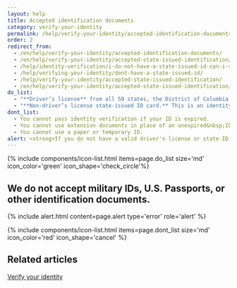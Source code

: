 ```yaml
---
layout: help
title: Accepted identification documents
category: verify-your-identity
permalink: /help/verify-your-identity/accepted-identification-documents/
order: 2
redirect_from:
  - /en/help/verify-your-identity/accepted-identification-documents/
  - /en/help/verify-your-identity/accepted-state-issued-identification/
  - /help/identity-verification/i-do-not-have-a-state-issued-id-can-i-still-verify-my-identity/
  - /help/verifying-your-identity/dont-have-a-state-issued-id/
  - /help/verify-your-identity/accepted-state-issued-identification/
  - /en/help/verify-your-identity/accepted-state-issued-identification/
do_list: 
  - "**Driver’s license** from all 50 states, the District of Columbia (DC), and other US territories (Guam, US Virgin Islands, American Samoa, Mariana Islands and Puerto Rico)."
  - "**Non-driver’s license state-issued ID card.** This is an identity document issued by the state, the District of Columbia (DC), or US territory that asserts identity but does not give driving privileges."
dont_list:
  - You cannot pass identity verification if your ID is expired.
  - You cannot use extension documents in place of an unexpired&nbsp;ID.
  - You cannot use a paper or temporary ID.
alert: <strong>If you do not have a valid driver's license or state ID card, you cannot use Login.gov for identity verification.</strong> Please contact the partner agency’s help center to find out what you can do instead.
---
```


{% include components/icon-list.html items=page.do_list size='md' icon_color='green' icon_shape='check_circle'%}

## We do not accept military IDs, U.S. Passports, or other identification documents.

{% include alert.html content=page.alert type='error' role='alert' %}


{% include components/icon-list.html items=page.dont_list size='md' icon_color='red' icon_shape='cancel' %}

## Related articles 

[Verify your identity](/help/verify-your-identity/how-to-verify-your-identity/)
